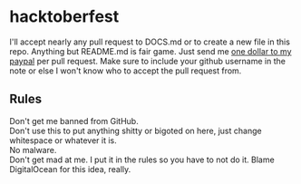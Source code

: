 # hacktoberfest

I'll accept nearly any pull request to DOCS.md or to create a new file in this repo. Anything but README.md is fair game. Just send me [one dollar to my paypal](https://paypal.me/syntheticgarden) per pull request. Make sure to include your github username in the note or else I won't know who to accept the pull request from.

## Rules

Don't get me banned from GitHub.   
Don't use this to put anything shitty or bigoted on here, just change whitespace or whatever it is.    
No malware.     
Don't get mad at me. I put it in the rules so you have to not do it. Blame DigitalOcean for this idea, really.
